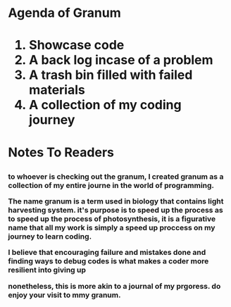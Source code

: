 <h1> Agenda of Granum <h1>

1. Showcase code
2. A back log incase of a problem
3. A trash bin filled with failed materials
4. A collection of my coding journey

<h1> Notes To Readers 

<p><h3> to whoever is checking out the granum, I created granum as a collection of my entire journe in the world of programming. </p>

<p> The name granum is a term used in biology that contains light harvesting system. it's purpose is to speed up the process as to speed up the process of photosynthesis, it is a figurative name that all my work is simply a speed up proccess on my journey to learn coding.</p>

<p>I believe that encouraging failure and mistakes done and finding ways to debug codes is what makes a coder more resilient into giving up</p>

<p> nonetheless, this is more akin to a journal of my prgoress. do enjoy your visit to mmy granum. </p>